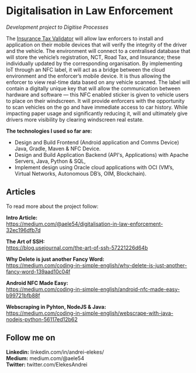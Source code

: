 # Digitalisation in Law Enforcement
*Development project to Digitise Processes*

The [Insurance Tax Validator](https://medium.com/@aele54/digitalisation-in-law-enforcement-32ec196dfb7d) will allow law enforcers to install and application on their mobile devices that will verify the integrity of the driver and the vehicle. The environment will connect to a centralised database that will store the vehicle’s registration, NCT, Road Tax, and Insurance; these individually updated by the corresponding organisation.
By implementing IoT through an NFC label, it will act as a bridge between the cloud environment and the enforcer’s mobile device. It is thus allowing the enforcer to view real-time data based on any vehicle scanned. The label will contain a digitally unique key that will allow the communication between hardware and software — this NFC enabled sticker is given to vehicle users to place on their windscreen. It will provide enforcers with the opportunity to scan vehicles on the go and have immediate access to car history. While impacting paper usage and significantly reducing it, will and ultimately give drivers more visibility by clearing windscreen real estate.

**The technologies I used so far are:**              
- Design and Build Frontend (Android application and Comms Device) Java, Gradle, Maven & NFC Device.
- Design and Build Application Backend (API's, Applications) with Apache Servers, Java, Python & SQL,
- Implement design using Oracle cloud applications with OCI (VM’s, Virtual Networks, Autonomous DB’s, OIM, Blockchain).                                                                                                                                     

## Articles   

To read more about the project follow:   

**Intro Article:**  
  https://medium.com/@aele54/digitalisation-in-law-enforcement-32ec196dfb7d

**The Art of SSH:**  
  https://blog.usejournal.com/the-art-of-ssh-57221226d64b

**Why Delete is just another Fancy Word:**  
  https://medium.com/coding-in-simple-english/why-delete-is-just-another-fancy-word-139aad10c04f

**Android NFC Made Easy:**  
  https://medium.com/coding-in-simple-english/android-nfc-made-easy-b99721bfb88f

**Webscraping in Pyhton, NodeJS & Java:**  
  https://medium.com/coding-in-simple-english/webscrape-with-java-nodejs-python-56117ed12b62
	
	
	
## Follow me on   
   
**Linkedin:** linkedin.com/in/andrei-elekes/   
**Medium:**   medium.com/@aele54    
**Twitter:**  twitter.com/ElekesAndrei    
